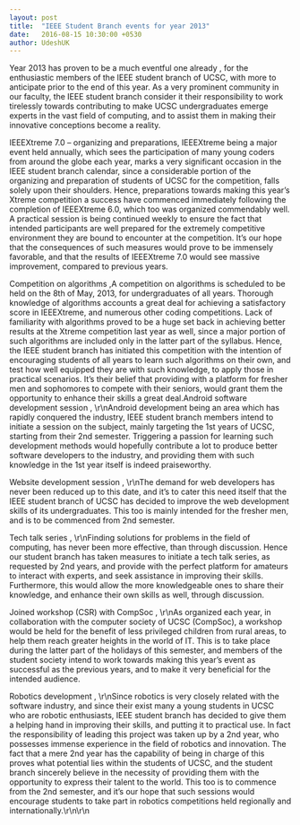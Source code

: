 ```yaml
---
layout: post
title:  "IEEE Student Branch events for year 2013"
date:   2016-08-15 10:30:00 +0530
author: UdeshUK
---
```


Year 2013 has proven to be a much eventful one already , for the enthusiastic members of the IEEE student branch of UCSC, with more to anticipate prior to the end of this year. As a very prominent community in our faculty, the IEEE student branch consider it their responsibility to work tirelessly towards contributing to make UCSC undergraduates emerge experts in the vast field of computing, and to assist them in making their innovative conceptions become a reality.

IEEEXtreme 7.0 – organizing and preparations, IEEEXtreme being a major event held annually, which sees the participation of many young coders from around the globe each year, marks a very significant occasion in the IEEE student branch calendar, since a considerable portion of the organizing and preparation of students of UCSC for the competition, falls solely upon their shoulders. Hence, preparations towards making this year’s Xtreme competition a success have commenced immediately following the completion of IEEEXtreme 6.0, which too was organized commendably well. A practical session is being continued weekly to ensure the fact that intended participants are well prepared for the extremely competitive environment they are bound to encounter at the competition. It’s our hope that the consequences of such measures would prove to be immensely favorable, and that the results of IEEEXtreme 7.0 would see massive improvement, compared to previous years.

Competition on algorithms ,A competition on algorithms is scheduled to be held on the 8th of May, 2013, for undergraduates of all years. Thorough knowledge of algorithms accounts a great deal for achieving a satisfactory score in IEEEXtreme, and numerous other coding competitions. Lack of familiarity with algorithms proved to be a huge set back in achieving better results at the Xtreme competition last year as well, since a major portion of such algorithms are included only in the latter part of the syllabus. Hence, the IEEE student branch has initiated this competition with the intention of encouraging students of all years to learn such algorithms on their own, and test how well equipped they are with such knowledge, to apply those in practical scenarios. It’s their belief that providing with a platform for fresher men and sophomores to compete with their seniors, would grant them the opportunity to enhance their skills a great deal.Android software development session , \r\nAndroid development being an area which has rapidly conquered the industry, IEEE student branch members intend to initiate a session on the subject, mainly targeting the 1st years of UCSC, starting from their 2nd semester. Triggering a passion for learning such development methods would hopefully contribute a lot to produce better software developers to the industry, and providing them with such knowledge in the 1st year itself is indeed praiseworthy.

Website development session , \r\nThe demand for web developers has never been reduced up to this date, and it’s to cater this need itself that the IEEE student branch of UCSC has decided to improve the web development skills of its undergraduates. This too is mainly intended for the fresher men, and is to be commenced from 2nd semester.

Tech talk series , \r\nFinding solutions for problems in the field of computing, has never been more effective, than through discussion. Hence our student branch has taken measures to initiate a tech talk series, as requested by 2nd years, and provide with the perfect platform for amateurs to interact with experts, and seek assistance in improving their skills. Furthermore, this would allow the more knowledgeable ones to share their knowledge, and enhance their own skills as well, through discussion.

Joined workshop (CSR) with CompSoc , \r\nAs organized each year, in collaboration with the computer society of UCSC (CompSoc), a workshop would be held for the benefit of less privileged children from rural areas, to help them reach greater heights in the world of IT. This is to take place during the latter part of the holidays of this semester, and members of the student society intend to work towards making this year’s event as successful as the previous years, and to make it very beneficial for the intended audience.

Robotics development , \r\nSince robotics is very closely related with the software industry, and since their exist many a young students in UCSC who are robotic enthusiasts, IEEE student branch has decided to give them a helping hand in improving their skills, and putting it to practical use. In fact the responsibility of leading this project was taken up by a 2nd year, who possesses immense experience in the field of robotics and innovation. The fact that a mere 2nd year has the capability of being in charge of this proves what potential lies within the students of UCSC, and the student branch sincerely believe in the necessity of providing them with the opportunity to express their talent to the world. This too is to commence from the 2nd semester, and it’s our hope that such sessions would encourage students to take part in robotics competitions held regionally and internationally.\r\n\r\n
